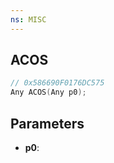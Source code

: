 ```yaml
---
ns: MISC
---
```

## ACOS

```c
// 0x586690F0176DC575
Any ACOS(Any p0);
```

## Parameters
* **p0**:
